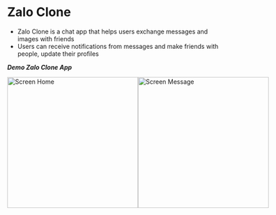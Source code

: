 # Zalo Clone
- Zalo Clone is a chat app that helps users exchange messages and images with friends
- Users can receive notifications from messages and make friends with people, update their profiles

***Demo Zalo Clone App***
<div style="display: flex; justify-content: space-around;">
  <img src="https://github.com/user-attachments/assets/dace1fce-7f7c-4732-9b94-10975e807bd1" alt="Screen Home" width="300"/>
  <img src="https://github.com/user-attachments/assets/dace1fce-7f7c-4732-9b94-10975e807bd1" alt="Screen Message" width="300"/>
</div>
